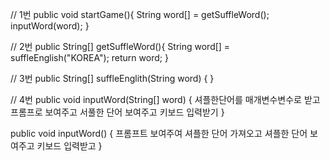 // 1번 public void startGame(){ String word[] = getSuffleWord(); inputWord(word); }

// 2번 public String[] getSuffleWord(){ String word[] = suffleEnglish("KOREA"); return word; }

// 3번 public String[] suffleEnglith(String word) { }

// 4번 public void inputWord(String[] word) { 셔플한단어를 매개변수변수로 받고 프롬프로 보여주고 서풀한 단어 보여주고 키보드 입력받기 }

public void inputWord() { 프롬프트 보여주여 셔플한 단어 가져오고 셔플한 단어 보여주고 키보드 입력받고 }